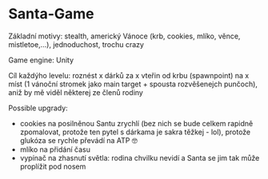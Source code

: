 # Santa-Game

Základní motivy: stealth, americký Vánoce (krb, cookies, mlíko, věnce, mistletoe,...), jednoduchost, trochu crazy

Game engine: Unity

Cíl každýho levelu: roznést x dárků za x vteřin od krbu (spawnpoint) na x míst (1 vánoční stromek jako main target + spousta rozvěšenejch punčoch), aniž by mě viděl některej ze členů rodiny

Possible upgrady:
- cookies na posilněnou Santu zrychlí (bez nich se bude celkem rapidně zpomalovat, protože ten pytel s dárkama je sakra těžkej - lol), protože glukóza se rychle převádí na ATP 🤓
- mlíko na přidání času
- vypínač na zhasnutí světla: rodina chvilku nevidí a Santa se jim tak může proplížit pod nosem
